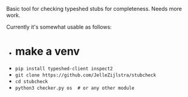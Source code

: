 Basic tool for checking typeshed stubs for completeness. Needs more work.

Currently it's somewhat usable as follows:
- # make a venv
- `pip install typeshed-client inspect2`
- `git clone https://github.com/JelleZijlstra/stubcheck`
- `cd stubcheck`
- `python3 checker.py os  # or any other module`
